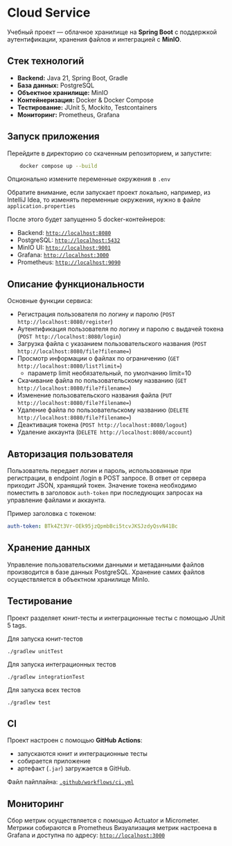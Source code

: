 # Cloud Service

Учебный проект — облачное хранилище на **Spring Boot** с поддержкой аутентификации, хранения файлов и интеграцией с **MinIO**.

## Стек технологий
- **Backend:** Java 21, Spring Boot, Gradle 
- **База данных:** PostgreSQL
- **Объектное хранилище:** MinIO
- **Контейнеризация:** Docker & Docker Compose
- **Тестирование:** JUnit 5, Mockito, Testcontainers
- **Мониторинг:** Prometheus, Grafana

## Запуск приложения

Перейдите в директорию со скаченным репозиторием, и запустите:
```bash
    docker compose up --build
```

Опционально измените переменные окружения в `.env`

Обратите внимание, если запускает проект локально, например, из IntelliJ Idea, то изменять переменные окружения, нужно в файле `application.properties`

После этого будет запущенно 5 docker-контейнеров:
- Backend: [`http://localhost:8080`](http://localhost:8080)
- PostgreSQL: [`http://localhost:5432`](http://localhost:5432)
- MinIO UI: [`http://localhost:9001`](http://localhost:9001)
- Grafana: [`http://localhost:3000`](http://localhost:3000)
- Prometheus: [`http://localhost:9090`](http://localhost:9090)

## Описание функциональности
Основные функции сервиса:
- Регистрация пользователя по логину и паролю (`POST http://localhost:8080/register`)
- Аутентификация пользователя по логину и паролю с выдачей токена (`POST http://localhost:8080/login`)
- Загрузка файла с указанием пользовательского названия (`POST http://localhost:8080/file?filename=`)
- Просмотр информации о файлах по ограничению (`GET http://localhost:8080/list?limit=`)
  - параметр limit необязательный, по умолчанию limit=10 
- Скачивание файла по пользовательскому названию (`GET http://localhost:8080/file?filename=`)
- Изменение пользовательского названия файла (`PUT http://localhost:8080/file?filename=`)
- Удаление файла по пользовательскому названию (`DELETE http://localhost:8080/file?filename=`)
- Деактивация токена (`POST http://localhost:8080/logout`)
- Удаление аккаунта (`DELETE http://localhost:8080/account`)

## Авторизация пользователя
Пользователь передает логин и пароль, использованные при регистрации, в endpoint /login в POST запросе. В ответ от сервера приходит JSON, хранящий токен. Значение токена необходимо поместить в заголовок `auth-token` при последующих запросах на управление файлами и аккаунта.

Пример заголовка с токеном:
```yaml
auth-token: BTk4Zt3Vr-OEk95jzQpmbBci5tcvJKSJzdyQsvN41Bc
```

## Хранение данных
Управление пользовательскими данными и метаданными файлов производится в базе данных PostgreSQL.
Хранение самих файлов осуществляется в объектном хранилище MinIo.

## Тестирование
Проект разделяет юнит-тесты и интеграционные тесты с помощью JUnit 5 tags.

Для запуска юнит-тестов
```
./gradlew unitTest
```

Для запуска интеграционных тестов
```
./gradlew integrationTest
```

Для запуска всех тестов
```
./gradlew test
```

## CI
Проект настроен с помощью **GitHub Actions**:
- запускаются юнит и интеграционные тесты
- собирается приложение
- артефакт (`.jar`) загружается в GitHub.

Файл пайплайна: [`.github/workflows/ci.yml`](.github/workflows/ci.yml)

## Мониторинг
Сбор метрик осуществляется с помощью Actuator и Micrometer. Метрики собираются в Prometheus
Визуализация метрик настроена в Grafana и доступна по адресу: [`http://localhost:3000`](http://localhost:3000) 



